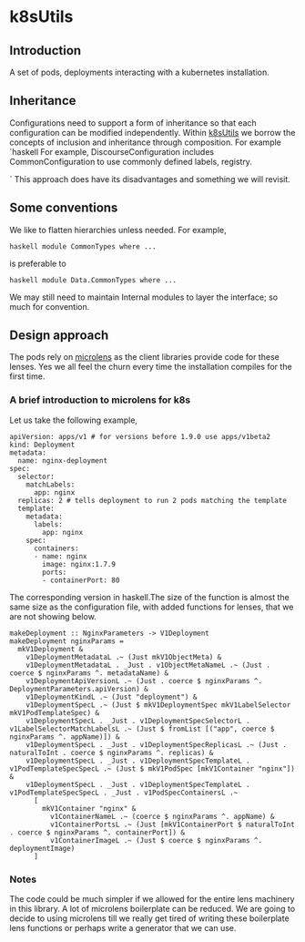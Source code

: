 # k8sUtils

## Introduction
A set of pods, deployments interacting with a kubernetes installation.

## Inheritance
Configurations need to support a form of inheritance so that each configuration can be modified independently. Within [k8sUtils](https://github.com/dservgun/k8sUtils) we borrow the concepts of inclusion and inheritance through composition. For example
`haskell
  For example, DiscourseConfiguration includes CommonConfiguration to use commonly defined labels, registry.

`
This approach does have its disadvantages and something we will revisit.
## Some conventions
We like to flatten hierarchies unless needed. For example,

`haskell
  module CommonTypes where
  ...
`

is preferable to

`haskell
  module Data.CommonTypes where ...
`

We may still need to maintain Internal modules to layer the interface; so much for convention.

## Design approach

The pods rely on [microlens](https://hackage.haskell.org/package/microlens) as the client libraries provide code for these lenses. Yes we all feel the churn every time the installation compiles for the first time.

### A brief introduction to microlens for k8s
Let us take the following example,

```
apiVersion: apps/v1 # for versions before 1.9.0 use apps/v1beta2
kind: Deployment
metadata:
  name: nginx-deployment
spec:
  selector:
    matchLabels:
      app: nginx
  replicas: 2 # tells deployment to run 2 pods matching the template
  template:
    metadata:
      labels:
        app: nginx
    spec:
      containers:
      - name: nginx
        image: nginx:1.7.9
        ports:
        - containerPort: 80
```

The corresponding version in haskell.The size of the function is almost the same size as the configuration file, with added functions for lenses, that we are not showing below.
```
makeDeployment :: NginxParameters -> V1Deployment
makeDeployment nginxParams =
  mkV1Deployment &
    v1DeploymentMetadataL .~ (Just mkV1ObjectMeta) &
    v1DeploymentMetadataL . _Just . v1ObjectMetaNameL .~ (Just . coerce $ nginxParams ^. metadataName) &
    v1DeploymentApiVersionL .~ (Just . coerce $ nginxParams ^. DeploymentParameters.apiVersion) &
    v1DeploymentKindL .~ (Just "deployment") &
    v1DeploymentSpecL .~ (Just $ mkV1DeploymentSpec mkV1LabelSelector mkV1PodTemplateSpec) &
    v1DeploymentSpecL . _Just . v1DeploymentSpecSelectorL . v1LabelSelectorMatchLabelsL .~ (Just $ fromList [("app", coerce $ nginxParams ^. appName)]) &
    v1DeploymentSpecL . _Just . v1DeploymentSpecReplicasL .~ (Just . naturalToInt . coerce $ nginxParams ^. replicas) &
    v1DeploymentSpecL . _Just . v1DeploymentSpecTemplateL . v1PodTemplateSpecSpecL .~ (Just $ mkV1PodSpec [mkV1Container "nginx"]) &
    v1DeploymentSpecL . _Just . v1DeploymentSpecTemplateL . v1PodTemplateSpecSpecL . _Just . v1PodSpecContainersL .~
      [
        mkV1Container "nginx" &
          v1ContainerNameL .~ (coerce $ nginxParams ^. appName) &
          v1ContainerPortsL .~ (Just [mkV1ContainerPort $ naturalToInt . coerce $ nginxParams ^. containerPort]) &
          v1ContainerImageL .~ (Just $ coerce $ nginxParams ^. deploymentImage)
      ]
```

### Notes
The code could be much simpler if we allowed for the entire lens machinery in this library. A lot of microlens boilerplate can be reduced. We are going to decide to using microlens till we really get tired of writing these boilerplate lens functions or perhaps write a generator that we can use.

